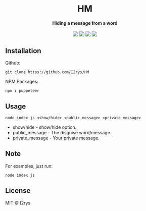 
<h1 align="center">HM</h1>
<h4 align="center">Hiding a message from a word</h4>
<p align="center">
	<a href="https://github.com/I2rys/HM/blob/main/LICENSE"><img src="https://img.shields.io/github/license/I2rys/HM?style=flat-square"></img></a>
	<a href="https://github.com/I2rys/HM"><img src="https://bettercodehub.com/edge/badge/I2rys/HM?branch=main"></a>
	<a href="https://github.com/I2rys/HM/issues"><img src="https://img.shields.io/github/issues/I2rys/HM.svg"></img></a>
	<a href="https://nodejs.org/"><img src="https://img.shields.io/badge/-Nodejs-green?style=flat-square&logo=Node.js"></img></a>
</p>


## Installation
Github:

    git clone https://github.com/I2rys/HM

NPM Packages:

    npm i puppeteer
    
## Usage

    node index.js <show/hide> <public_message> <private_message>

 - show/hide - show/hide option.
 - public_message - The disguise word/message.
 - private_message - Your private message.

## Note
For examples, just run:

    node index.js

## License
MIT © I2rys
